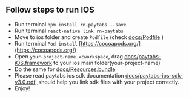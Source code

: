 ## Follow steps to run IOS

- Run terminal `npm install rn-paytabs --save`
- Run terminal `react-native link rn-paytabs`
- Move to ios folder and create `Podfile` (check [docs/Podfile](docs/Podfile)
)
- Run terminal `Pod install` [https://cocoapods.org/](https://cocoapods.org/)
- Open `your-project-name.xcworkspace`, drag [docs/paytabs-iOS.framework](docs/paytabs-iOS.framework) to your ios main folder(your-project-name)
- Do the same for  [docs/Resources.bundle](docs/Resources.bundle)
- Please read paytabs ios sdk documentation [docs/paytabs-ios-sdk-v3.0.pdf](docs/paytabs-ios-sdk-v3.0.pdf)
,should help you link sdk files with your project correctly.
- Enjoy!
